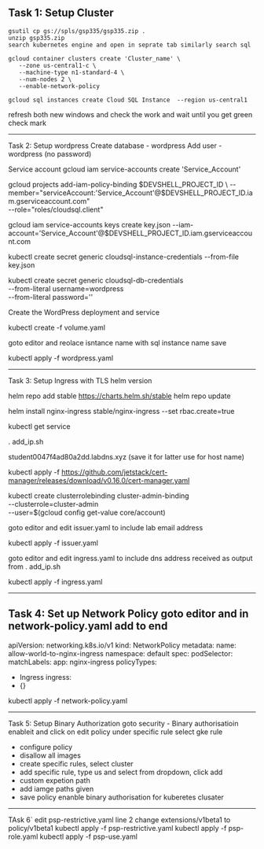 ## Task 1: Setup Cluster
```
gsutil cp gs://spls/gsp335/gsp335.zip .
unzip gsp335.zip
search kubernetes engine and open in seprate tab similarly search sql
```
```
gcloud container clusters create 'Cluster_name' \
   --zone us-central1-c \
   --machine-type n1-standard-4 \
   --num-nodes 2 \
   --enable-network-policy
```
```
gcloud sql instances create Cloud SQL Instance  --region us-central1

```
refresh both new windows and check the work and wait until you get green check mark
************************************************************************
Task 2: Setup wordpress
Create database - wordpress
Add user - wordpress (no password)


Service account
gcloud iam service-accounts create 'Service_Account'


gcloud projects add-iam-policy-binding $DEVSHELL_PROJECT_ID \
   --member="serviceAccount:'Service_Account'@$DEVSHELL_PROJECT_ID.iam.gserviceaccount.com" \
   --role="roles/cloudsql.client"


gcloud iam service-accounts keys create key.json --iam-account='Service_Account'@$DEVSHELL_PROJECT_ID.iam.gserviceaccount.com


kubectl create secret generic cloudsql-instance-credentials --from-file key.json


kubectl create secret generic cloudsql-db-credentials \
   --from-literal username=wordpress \
   --from-literal password=''


Create the WordPress deployment and service


kubectl create -f volume.yaml


goto editor and reolace isntance name with sql instance name 
save 


kubectl apply -f wordpress.yaml


************************************************************************
Task 3: Setup Ingress with TLS
helm version


helm repo add stable https://charts.helm.sh/stable
helm repo update


helm install nginx-ingress stable/nginx-ingress --set rbac.create=true


kubectl get service


. add_ip.sh  


student0047f4ad80a2dd.labdns.xyz (save it for latter use for host name)


kubectl apply -f https://github.com/jetstack/cert-manager/releases/download/v0.16.0/cert-manager.yaml


kubectl create clusterrolebinding cluster-admin-binding \
   --clusterrole=cluster-admin \
   --user=$(gcloud config get-value core/account)


goto editor and edit issuer.yaml to include lab email address


kubectl apply -f issuer.yaml


goto editor and edit ingress.yaml to include dns address received as output from . add_ip.sh


kubectl apply -f ingress.yaml


************************************************************************
Task 4: Set up Network Policy
goto editor and in network-policy.yaml add to end
---
apiVersion: networking.k8s.io/v1
kind: NetworkPolicy
metadata:
  name: allow-world-to-nginx-ingress
  namespace: default
spec:
  podSelector:
    matchLabels:
      app: nginx-ingress
  policyTypes:
  - Ingress
  ingress:
  - {}


kubectl apply -f network-policy.yaml
************************************************************************
Task 5: Setup Binary Authorization
goto security - Binary authorisatioin enableit and click on edit policy under specific rule select gke rule
- configure policy 
- disallow all images
- create specific rules, select cluster
- add specific rule, type us and select from dropdown, click add
- custom expetion path 
- add iamge paths given 
- save policy 
enanble binary authorisation for kuberetes clusater
************************************************************************
TAsk 6`
edit psp-restrictive.yaml 
line 2 change extensions/v1beta1 to policy/v1beta1
kubectl apply -f psp-restrictive.yaml
kubectl apply -f psp-role.yaml
kubectl apply -f psp-use.yaml
